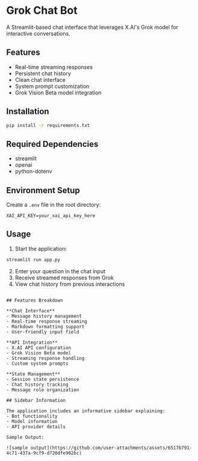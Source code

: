 # Grok Chat Bot

A Streamlit-based chat interface that leverages X.AI's Grok model for interactive conversations.

## Features

- Real-time streaming responses
- Persistent chat history
- Clean chat interface
- System prompt customization
- Grok Vision Beta model integration

## Installation

```bash
pip install -r requirements.txt
```

## Required Dependencies

- streamlit
- openai
- python-dotenv

## Environment Setup

Create a `.env` file in the root directory:

```plaintext
XAI_API_KEY=your_xai_api_key_here
```

## Usage

1. Start the application:
```bash
streamlit run app.py
```

2. Enter your question in the chat input
3. Receive streamed responses from Grok
4. View chat history from previous interactions

```

## Features Breakdown

**Chat Interface**
- Message history management
- Real-time response streaming
- Markdown formatting support
- User-friendly input field

**API Integration**
- X.AI API configuration
- Grok Vision Beta model
- Streaming response handling
- Custom system prompts

**State Management**
- Session state persistence
- Chat history tracking
- Message role organization

## Sidebar Information

The application includes an informative sidebar explaining:
- Bot functionality
- Model information
- API provider details

Sample Output:

![sample output](https://github.com/user-attachments/assets/6517b791-4c71-437a-9cf9-d720dfe902bc)
